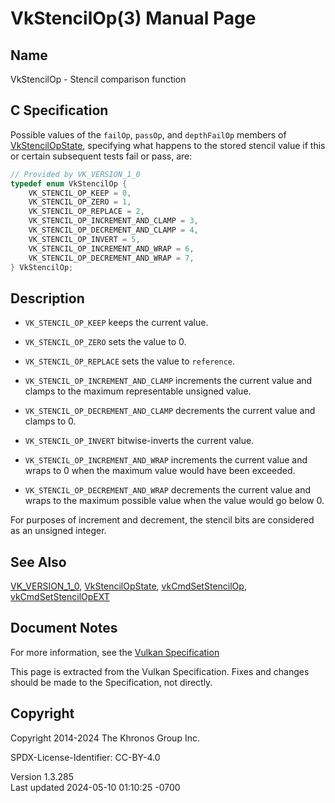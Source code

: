 # VkStencilOp(3) Manual Page

## Name

VkStencilOp - Stencil comparison function



## <a href="#_c_specification" class="anchor"></a>C Specification

Possible values of the `failOp`, `passOp`, and `depthFailOp` members of
[VkStencilOpState](https://registry.khronos.org/vulkan/specs/1.3-extensions/man/html/VkStencilOpState.html), specifying what happens to
the stored stencil value if this or certain subsequent tests fail or
pass, are:

``` c
// Provided by VK_VERSION_1_0
typedef enum VkStencilOp {
    VK_STENCIL_OP_KEEP = 0,
    VK_STENCIL_OP_ZERO = 1,
    VK_STENCIL_OP_REPLACE = 2,
    VK_STENCIL_OP_INCREMENT_AND_CLAMP = 3,
    VK_STENCIL_OP_DECREMENT_AND_CLAMP = 4,
    VK_STENCIL_OP_INVERT = 5,
    VK_STENCIL_OP_INCREMENT_AND_WRAP = 6,
    VK_STENCIL_OP_DECREMENT_AND_WRAP = 7,
} VkStencilOp;
```

## <a href="#_description" class="anchor"></a>Description

- `VK_STENCIL_OP_KEEP` keeps the current value.

- `VK_STENCIL_OP_ZERO` sets the value to 0.

- `VK_STENCIL_OP_REPLACE` sets the value to `reference`.

- `VK_STENCIL_OP_INCREMENT_AND_CLAMP` increments the current value and
  clamps to the maximum representable unsigned value.

- `VK_STENCIL_OP_DECREMENT_AND_CLAMP` decrements the current value and
  clamps to 0.

- `VK_STENCIL_OP_INVERT` bitwise-inverts the current value.

- `VK_STENCIL_OP_INCREMENT_AND_WRAP` increments the current value and
  wraps to 0 when the maximum value would have been exceeded.

- `VK_STENCIL_OP_DECREMENT_AND_WRAP` decrements the current value and
  wraps to the maximum possible value when the value would go below 0.

For purposes of increment and decrement, the stencil bits are considered
as an unsigned integer.

## <a href="#_see_also" class="anchor"></a>See Also

[VK_VERSION_1_0](https://registry.khronos.org/vulkan/specs/1.3-extensions/man/html/VK_VERSION_1_0.html),
[VkStencilOpState](https://registry.khronos.org/vulkan/specs/1.3-extensions/man/html/VkStencilOpState.html),
[vkCmdSetStencilOp](https://registry.khronos.org/vulkan/specs/1.3-extensions/man/html/vkCmdSetStencilOp.html),
[vkCmdSetStencilOpEXT](https://registry.khronos.org/vulkan/specs/1.3-extensions/man/html/vkCmdSetStencilOpEXT.html)

## <a href="#_document_notes" class="anchor"></a>Document Notes

For more information, see the <a
href="https://registry.khronos.org/vulkan/specs/1.3-extensions/html/vkspec.html#VkStencilOp"
target="_blank" rel="noopener">Vulkan Specification</a>

This page is extracted from the Vulkan Specification. Fixes and changes
should be made to the Specification, not directly.

## <a href="#_copyright" class="anchor"></a>Copyright

Copyright 2014-2024 The Khronos Group Inc.

SPDX-License-Identifier: CC-BY-4.0

Version 1.3.285  
Last updated 2024-05-10 01:10:25 -0700
